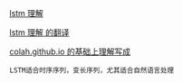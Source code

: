 [lstm 理解 ](http://colah.github.io/posts/2015-08-Understanding-LSTMs/)

[lstm 理解 的翻译 ](https://www.yunaitong.cn/understanding-lstm-networks.html)

[colah.github.io 的基础上理解写成 ](https://www.cnblogs.com/leeshum/p/6133290.html)

```
LSTM适合时序序列，变长序列，尤其适合自然语言处理
```
